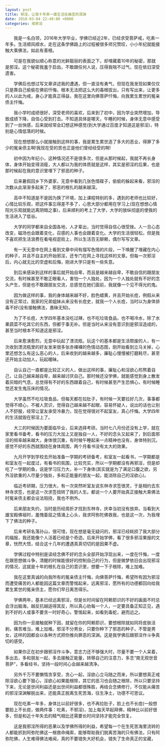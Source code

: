 ```yaml
---
layout: post
title: 邪淫，让我十年来一直生活在痛苦的深渊
date: 2018-03-04 22:49:00 +0800
categories: 戒邪淫
---
```


　　我是一名白领，2016年大学毕业，学佛已经近2年，已经求受菩萨戒，吃素一年多。生活顺风顺水，走在这条学佛路上的过程被很多师兄赞叹，小小年纪就能接触大乘佛法，如此有善根。
　　可是在我貌似顺心称意的光鲜靓丽的表面之下，却埋藏着10年的秘密，那就是邪淫。这个秘密我羞于启齿，不敢跟任何人说，压得我喘不过气，现在依旧深受遗害。
　　学佛后也想过写文章讲述我的遭遇，但一直没有勇气，但现在我发现如果仅仅只是靠自己偷偷在佛前忏悔，根本无法把这么大的毒根拔出，只有写出来，让更多的人以此为戒，身心才能真正得益，我在这里向佛菩萨忏悔，向我累生累世的冤亲债主忏悔。
　　我小学时成绩很好，深受老师的喜欢，后来到了初中，因为学业突然增加，导致成绩下降，自信心受到打击。不知道具体是哪天，午睡的时候，身体无意中感受到了一丝快感，后来就经常会幻想这种感觉(到大学通过百度才知道这是邪淫)，特别是心情低落的时候。
　　现在想想那么小就接触到这样的事，我是累生累世造了多大的恶业，得罪了多少的冤亲债主啊!我现在受的苦也正是他们曾经经受的啊!
　　初中因为年纪小，这种情况还不是很多次，但是从那时候起，我就不再长身体，身体开始变得消瘦，大人都以为我的体质就是这样，其实是邪淫的后果，也是那时候起在我的意识里埋下了邪恶的种子。
　　后来暑假回乡下外婆家，无意中看到几张色情碟子，偷偷的躲起来看，邪淫的次数从此渐渐多起来了，邪恶的根扎的越来越深。
　　高中不知道是不是因为换了环境，加上课程特别的多，遇到的老师也比较好，心情比较乐观，把这件事忘得差不多了，心思大部分都用在学习上(现在想想心情阳光乐观就能远离阴暗之事)，后来顺利的考上了大学，大学的放纵彻底的使我的生活进入了低谷。
　　大学的同学都来自全国各地，人才辈出，当时觉得自信心很受挫。人一旦心态改变，磁场也会跟着变化，召感的人事也会跟着变化。大学的生活很轻松，但是我不喜欢把生活浪费在看电视逛街上，所以生活百无聊赖，偶尔写写文章。
　　有一天无意中在网上看到文章中间有描写色情的片段，一下唤醒了埋藏在内心的种子，并且不自主的开始邪淫，还专门在网上寻找这样的文章。但每一次邪淫后，内心就无比的空虚和后悔，刚进大学只是有一些失意。
　　到后来感染到这样的事后就开始自卑，而且是越来越自卑，不敢自信的跟朋友交流，有时候甚至不敢正眼看人，害怕一个人独处，因为一个人独处就有不好的念头产生，但是也不敢跟朋友交流，总感觉在她们面前，我就像一个见不得光的鬼。
　　因为做这样的事，我的身体越来越不好，脸色蜡黄，并且开始长痘，例假从来没有正常过，我家的兄弟姐妹从来没有长痘史，就我一个人长痘，当时以为身体排毒不好(没有接触佛法，愚昧无知)。
　　为了不长痘，大学四年基本没吃过辣，也不吃垃圾食品，也不喝冷水，除了水果蔬菜不吃其它的东西，但都于事无补。但是当时从来没有意识到是邪淫造成的，甚至当时根本不知道这是邪淫。
　　后来愈演愈烈，无意中玩起了漂流瓶，玩这个的基本都是生活颓废的人，有一次收到漂流瓶里的好友发来很多张赤裸裸的色情动态图，刚开始看到立马关掉，心里还想怎么有这么恶心的人，后来收到的越来越多，廉耻心慢慢被打磨耗尽，甚至还开始主动加人，玩起暧昧。
　　自认自己一直都是比较正义的人，做出这样的事，廉耻心和淫欲心煎熬着自己，让自己越来越自卑，越来越讨厌自己。那时候还没学佛，就能感觉到身上散发着灰暗的气息，总觉得有不好的东西跟着自己，有时候甚至产生恐惧心，有时候睡觉还发生鬼压床的情况。
　　大学虽然不吃垃圾食品，但每天都在拉肚子，有时候一天要拉好几次，事事都觉得不顺心，不被人赏识，觉得自己越来越不起眼，容易怀疑人，说出的话也让别人不舒服，经常让室友承受冷暴力，现在觉得很对不起室友，真心忏悔。大学四年的生活就毁在邪淫上了。
　　大三的时候因为要面临毕业，后来选择考研。当时七八月份还没有上学，就在家里看书备考，看书的压力大加上又是独自一人，不好的念头又起来了，到后面邪淫的频率越来越大，身体很沉重，有时候午睡起来一点精神也没有，身体特别沉，感觉不好的东西就围绕在身体周围，两个月看书没有太大的效果。
　　九月开学到学校去开始准备一学期的考研备考，和室友一起看书，一学期都是和室友在一起度过，有看书的氛围，比较充实，所以一学期都没有再邪淫，但是却吃了一学期的鱼，说是学习压力大，补一下身体(其实就是为了满足口腹之欲，另外淫欲重的人尽量少独处，多和正能量的朋友一起，能消除自己的淫欲心)。
　　临近考研期，压力很大，有一次突然听室友说东林寺求签很灵，于是相约去东林寺求签，也是这一次求签扭转了我的人生。都说一个人要开始真正接触大乘佛法时冤亲债主都会设法阻挠，我也不例外。
　　后来朋友失约，当时是历经周折才找到东林寺，庆幸当初没有放弃。当看到大雄宝殿佛祖时，羞愧委屈之情涌上心头，我求阿弥陀佛救我，也是这一次，为我埋下了佛法的种子。
　　后来考研名落孙山，很可惜，现在想是毫无疑问的，邪淫已经耗损了我大部分的福报，我还能像个人活着已经是个奇迹。后来开始学佛，看了很多邪淫果报的文章，恍然大悟，结合这十几年的遭遇真真切切的是因果不虚。
　　学佛过程中特别是读经念佛不好的念头全部开始浮现出来，一度在忏悔，一度在跟思想做斗争，清醒的时候能很好的控制自己的行为，但是做梦依旧会出现邪淫的情况，这就是十年的根扎在自己的意识里，想要一下子根除，难上加难。
　　我在这里真诚的向我所有的冤亲债主忏悔，向佛菩萨忏悔，希望所有因为邪淫而遭受痛苦的人都能因这篇文章而警惕起来，远离邪淫，愿所有的功德都回向给我累生累世的冤亲债主，愿你们早日离苦得乐。
　　学佛两年，基本已经远离邪淫，但是长时间留在阿赖耶识的不好的画面不时总会浮出脑海，越反抗越适得其反，所以真心劝每一个人，一定要具备正知正见，遇到不好的人或事不要贪一时好奇心，警惕起来，如看到毒蛇，避而远之。
　　因为你一旦接触就种下因，就留在你的阿赖耶识，要想根除就如同将皮肤活剥，痛苦难当，难上加难。邪淫不分男女，只要你种下了邪恶的种子，不管是男女，这样的因都会以各种方式把你推向罪恶的深渊。这是我学佛后跟邪淫作斗争真切的感受。
　　如果你正在初步跟邪淫作斗争，意志力还不够强大时，尽量不要一个人呆着，多出去，多和朋友一起，多去接触正能量，转移自己的注意力，多念“南无观世音菩萨”，多看经书，坚持一段时间心会越来越清净。
　　另外千万不要懒惰贪享受，贪心一起，淫欲心立马随之而来，所以要想真正戒除淫欲心要下狠心，淫欲心如果能根除，其它的恶习也会随之根除，所以只要坚持下来，无论是世间利益还是出世间利益都很殊胜，再结合念佛修行，不仅能从痛苦的邪淫深渊解脱出来，还能真正脱离生死苦海，往生净土，功德不可思议。
　　现在吃素一年多，身体比以前好很多，也不再拉肚子，脸上也不长痘(一般想要脸上不长痘，做两件事：吃素，不邪淫)，加上每天早起拜佛，精神比以前好很多，但是和近十年失去的精气相比还需要长时间坚持才能完全恢复。
　　这是我邪淫所得的恶果以及学佛所得的利益，希望每一个在生死苦海里流转的人都能抓到阿弥陀佛这一根救命绳索，能够帮助我们脱离苦海的只有佛法，只有阿弥陀佛，人生难得佛法难闻，真的不要错失大好机会，错失了生命真正的宝藏，